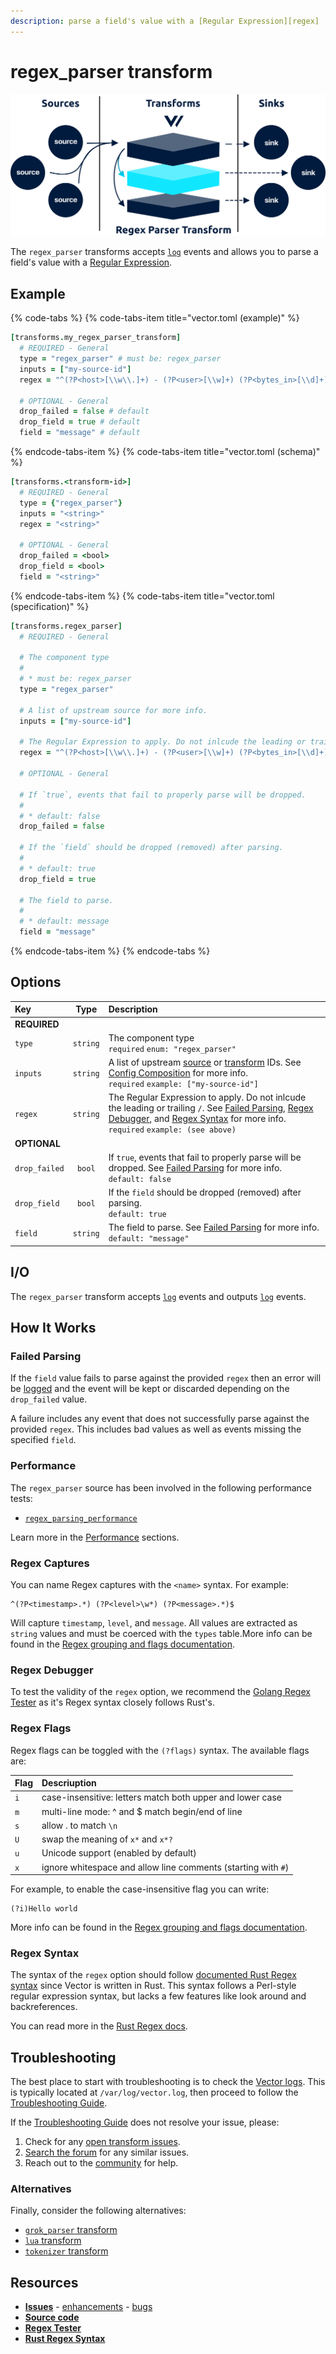 ```yaml
---
description: parse a field's value with a [Regular Expression][regex]
---
```


<!---
!!!WARNING!!!!

This file is autogenerated! Please do not manually edit this file.
Instead, please modify the contents of `scripts/schema.toml`.
-->


# regex_parser transform

![](../../../assets/regex_parser-transform.svg)


The `regex_parser` transforms accepts [`log`][log_event] events and allows you to parse a field's value with a [Regular Expression][regex].

## Example

{% code-tabs %}
{% code-tabs-item title="vector.toml (example)" %}
```coffeescript
[transforms.my_regex_parser_transform]
  # REQUIRED - General
  type = "regex_parser" # must be: regex_parser
  inputs = ["my-source-id"]
  regex = "^(?P<host>[\\w\\.]+) - (?P<user>[\\w]+) (?P<bytes_in>[\\d]+) \\[(?P<timestamp>.*)\\] \"(?P<method>[\\w]+) (?P<path>.*)\" (?P<status>[\\d]+) (?P<bytes_out>[\\d]+)$"

  # OPTIONAL - General
  drop_failed = false # default
  drop_field = true # default
  field = "message" # default
```
{% endcode-tabs-item %}
{% code-tabs-item title="vector.toml (schema)" %}
```coffeescript
[transforms.<transform-id>]
  # REQUIRED - General
  type = {"regex_parser"}
  inputs = "<string>"
  regex = "<string>"

  # OPTIONAL - General
  drop_failed = <bool>
  drop_field = <bool>
  field = "<string>"
```
{% endcode-tabs-item %}
{% code-tabs-item title="vector.toml (specification)" %}
```coffeescript
[transforms.regex_parser]
  # REQUIRED - General

  # The component type
  #
  # * must be: regex_parser
  type = "regex_parser"

  # A list of upstream source for more info.
  inputs = ["my-source-id"]

  # The Regular Expression to apply. Do not inlcude the leading or trailing `/`.
  regex = "^(?P<host>[\\w\\.]+) - (?P<user>[\\w]+) (?P<bytes_in>[\\d]+) \\[(?P<timestamp>.*)\\] \"(?P<method>[\\w]+) (?P<path>.*)\" (?P<status>[\\d]+) (?P<bytes_out>[\\d]+)$"

  # OPTIONAL - General

  # If `true`, events that fail to properly parse will be dropped.
  #
  # * default: false
  drop_failed = false

  # If the `field` should be dropped (removed) after parsing.
  #
  # * default: true
  drop_field = true

  # The field to parse.
  #
  # * default: message
  field = "message"
```
{% endcode-tabs-item %}
{% endcode-tabs %}

## Options

| Key  | Type  | Description |
| :--- | :---: | :---------- |
| **REQUIRED** | | |
| `type` | `string` | The component type<br />`required` `enum: "regex_parser"` |
| `inputs` | `string` | A list of upstream [source][sources] or [transform][transforms] IDs. See [Config Composition][config_composition] for more info.<br />`required` `example: ["my-source-id"]` |
| `regex` | `string` | The Regular Expression to apply. Do not inlcude the leading or trailing `/`. See [Failed Parsing](#failed-parsing), [Regex Debugger](#regex-debugger), and [Regex Syntax](#regex-syntax) for more info.<br />`required` `example: (see above)` |
| **OPTIONAL** | | |
| `drop_failed` | `bool` | If `true`, events that fail to properly parse will be dropped. See [Failed Parsing](#failed-parsing) for more info.<br />`default: false` |
| `drop_field` | `bool` | If the `field` should be dropped (removed) after parsing.<br />`default: true` |
| `field` | `string` | The field to parse. See [Failed Parsing](#failed-parsing) for more info.<br />`default: "message"` |

## I/O

The `regex_parser` transform accepts [`log`][log_event] events and outputs [`log`][log_event] events.



## How It Works

### Failed Parsing

If the `field` value fails to parse against the provided `regex` then an error will be [logged][monitoring_logs] and the event will be kept or discarded depending on the `drop_failed` value.

A failure includes any event that does not successfully parse against the provided `regex`. This includes bad values as well as events missing the specified `field`.

### Performance

The `regex_parser` source has been involved in the following performance tests:

* [`regex_parsing_performance`][regex_parsing_performance_test]

Learn more in the [Performance][performance] sections.

### Regex Captures

You can name Regex captures with the `<name>` syntax. For example:

```
^(?P<timestamp>.*) (?P<level>\w*) (?P<message>.*)$
```

Will capture `timestamp`, `level`, and `message`. All values are extracted as `string` values and must be coerced with the `types` table.More info can be found in the [Regex grouping and flags documentation][regex_grouping_and_flags].

### Regex Debugger

To test the validity of the `regex` option, we recommend the [Golang Regex Tester][golang_regex_tester] as it's Regex syntax closely 
follows Rust's.

### Regex Flags

Regex flags can be toggled with the `(?flags)` syntax. The available flags are:

| Flag | Descriuption |
| :--- | :----------- |
| `i`  | case-insensitive: letters match both upper and lower case |
| `m`  | multi-line mode: ^ and $ match begin/end of line |
| `s`  | allow . to match `\n` |
| `U`  | swap the meaning of `x*` and `x*?` |
| `u`  | Unicode support (enabled by default) |
| `x`  | ignore whitespace and allow line comments (starting with `#`)

For example, to enable the case-insensitive flag you can write:

```
(?i)Hello world
```

More info can be found in the [Regex grouping and flags documentation][regex_grouping_and_flags].

### Regex Syntax

The syntax of the `regex` option should follow [documented Rust Regex syntax][rust_regex_syntax] since Vector is written in Rust. This syntax follows a Perl-style regular expression syntax, but lacks a few features like look around and backreferences.

You can read more in the [Rust Regex docs][rust_regex_syntax].

## Troubleshooting

The best place to start with troubleshooting is to check the
[Vector logs][monitoring_logs]. This is typically located at
`/var/log/vector.log`, then proceed to follow the
[Troubleshooting Guide][troubleshooting].

If the [Troubleshooting Guide][troubleshooting] does not resolve your
issue, please:

1. Check for any [open transform issues](https://github.com/timberio/vector/issues?q=is%3Aopen+is%3Aissue+label%3A%22Transform%3A+regex_parser%22).
2. [Search the forum][search_forum] for any similar issues.
2. Reach out to the [community][community] for help.

### Alternatives

Finally, consider the following alternatives:

* [`grok_parser` transform][grok_parser_transform]
* [`lua` transform][lua_transform]
* [`tokenizer` transform][tokenizer_transform]

## Resources

* [**Issues**](https://github.com/timberio/vector/issues?q=is%3Aopen+is%3Aissue+label%3A%22Transform%3A+regex_parser%22) - [enhancements](https://github.com/timberio/vector/issues?q=is%3Aopen+is%3Aissue+label%3A%22Transform%3A+regex_parser%22+label%3A%22Type%3A+Enhancement%22) - [bugs](https://github.com/timberio/vector/issues?q=is%3Aopen+is%3Aissue+label%3A%22Transform%3A+regex_parser%22+label%3A%22Type%3A+Bug%22)
* [**Source code**](https://github.com/timberio/vector/tree/master/src/transform/regex_parser.rs)
* [**Regex Tester**](https://regex-golang.appspot.com/assets/html/index.html)
* [**Rust Regex Syntax**](https://docs.rs/regex/1.1.7/regex/#syntax)


[regex]: "https://en.wikipedia.org/wiki/Regular_expression"
[log_event]: "../../../about/data-model.md#log"
[sources]: "../../../usage/configuration/sources"
[transforms]: "../../../usage/configuration/transforms"
[config_composition]: "../../../usage/configuration/README.md#composition"
[monitoring_logs]: "../../../administration/moonitoring.md#logs"
[regex_parsing_performance_test]: "https://github.com/timberio/vector-test-harness/tree/master/cases/regex_parsing_performance"
[performance]: "../../../performance.md"
[regex_grouping_and_flags]: "https://docs.rs/regex/1.1.7/regex/#grouping-and-flags"
[golang_regex_tester]: "https://regex-golang.appspot.com/assets/html/index.html"
[rust_regex_syntax]: "https://docs.rs/regex/1.1.7/regex/#syntax"
[troubleshooting]: "../../../usages/guides/troubleshooting.md"
[search_forum]: "https://forum.vectorproject.io/search?expanded=true"
[community]: "https://vectorproject.io/community"
[grok_parser_transform]: "../../../usage/configuration/transforms/grok_parser.md"
[lua_transform]: "../../../usage/configuration/transforms/lua.md"
[tokenizer_transform]: "../../../usage/configuration/transforms/tokenizer.md"

